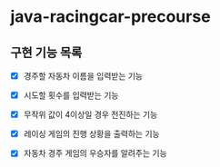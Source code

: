 # java-racingcar-precourse

## 구현 기능 목록

- [x] 경주할 자동차 이름을 입력받는 기능

- [x] 시도할 횟수를 입력받는 기능

- [x] 무작위 값이 4이상일 경우 전진하는 기능

- [x] 레이싱 게임의 진행 상황을 출력하는 기능

- [x] 자동차 경주 게임의 우승자를 알려주는 기능